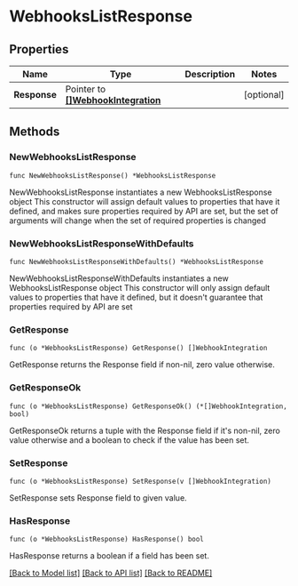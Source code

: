 # WebhooksListResponse

## Properties

Name | Type | Description | Notes
------------ | ------------- | ------------- | -------------
**Response** | Pointer to [**[]WebhookIntegration**](WebhookIntegration.md) |  | [optional] 

## Methods

### NewWebhooksListResponse

`func NewWebhooksListResponse() *WebhooksListResponse`

NewWebhooksListResponse instantiates a new WebhooksListResponse object
This constructor will assign default values to properties that have it defined,
and makes sure properties required by API are set, but the set of arguments
will change when the set of required properties is changed

### NewWebhooksListResponseWithDefaults

`func NewWebhooksListResponseWithDefaults() *WebhooksListResponse`

NewWebhooksListResponseWithDefaults instantiates a new WebhooksListResponse object
This constructor will only assign default values to properties that have it defined,
but it doesn't guarantee that properties required by API are set

### GetResponse

`func (o *WebhooksListResponse) GetResponse() []WebhookIntegration`

GetResponse returns the Response field if non-nil, zero value otherwise.

### GetResponseOk

`func (o *WebhooksListResponse) GetResponseOk() (*[]WebhookIntegration, bool)`

GetResponseOk returns a tuple with the Response field if it's non-nil, zero value otherwise
and a boolean to check if the value has been set.

### SetResponse

`func (o *WebhooksListResponse) SetResponse(v []WebhookIntegration)`

SetResponse sets Response field to given value.

### HasResponse

`func (o *WebhooksListResponse) HasResponse() bool`

HasResponse returns a boolean if a field has been set.


[[Back to Model list]](../README.md#documentation-for-models) [[Back to API list]](../README.md#documentation-for-api-endpoints) [[Back to README]](../README.md)


